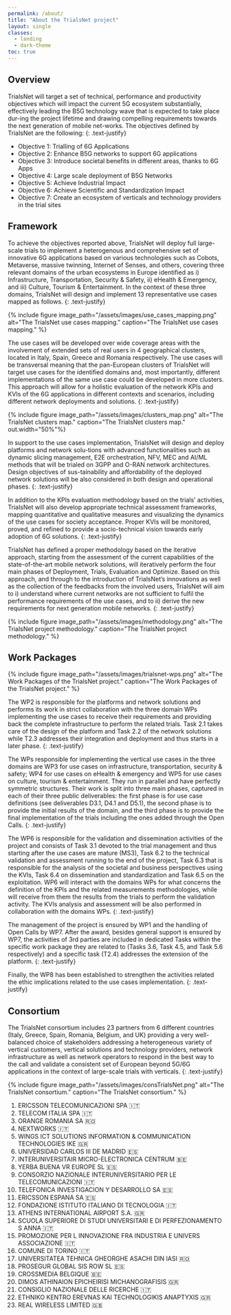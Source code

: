 ```yaml
---
permalink: /about/
title: "About the TrialsNet project"
layout: single
classes:
  - landing
  - dark-theme
toc: true
---
```


## Overview

TrialsNet will target a set of technical, performance and productivity objectives which will impact the current 5G ecosystem substantially, effectively leading the B5G technology wave that is expected to take place dur-ing the project lifetime and drawing compelling requirements towards the next generation of mobile net-works. The objectives defined by TrialsNet are the following\:
{: .text-justify}
- Objective 1\: Trialling of 6G Applications 
- Objective 2\: Enhance B5G networks to support 6G applications 
- Objective 3\: Introduce societal benefits in different areas, thanks to 6G Apps 
- Objective 4\: Large scale deployment of B5G Networks 
- Objective 5\: Achieve Industrial Impact  
- Objective 6\: Achieve Scientific and Standardization Impact 
- Objective 7\: Create an ecosystem of verticals and technology providers in the trial sites 

## Framework

To achieve the objectives reported above, TrialsNet will deploy full large-scale trials to implement a heterogenous and comprehensive set of innovative 6G applications based on various technologies such as Cobots, Metaverse, massive twinning, Internet of Senses, and others, covering three relevant domains of the urban ecosystems in Europe identified as i) Infrastructure, Transportation, Security & Safety, ii) eHealth & Emergency, and iii) Culture, Tourism & Entertainment. In the context of these three domains, TrialsNet will design and implement 13 representative use cases mapped as follows.
{: .text-justify}

{% include figure image_path="/assets/images/use_cases_mapping.png" alt="The TrialsNet use cases mapping." caption="The TrialsNet use cases mapping." %}

The use cases will be developed over wide coverage areas with the involvement of extended sets of real users in 4 geographical clusters, located in Italy, Spain, Greece and Romania respectively. The use cases will be transversal meaning that the pan-European clusters of TrialsNet will target use cases for the identified domains and, most importantly, different implementations of the same use case could be developed in more clusters. This approach will allow for a holistic evaluation of the network KPIs and KVIs of the 6G applications in different contexts and scenarios, including different network deployments and solutions.
{: .text-justify}

{% include figure image_path="/assets/images/clusters_map.png" alt="The TrialsNet clusters map." caption="The TrialsNet clusters map." out.width="50%"%}

In support to the use cases implementation, TrialsNet will design and deploy platforms and network solu-tions with advanced functionalities such as dynamic slicing management, E2E orchestration, NFV, MEC and AI/ML methods that will be trialed on 3GPP and O-RAN network architectures. Design objectives of sus-tainability and affordability of the deployed network solutions will be also considered in both design and operational phases. 
{: .text-justify}

In addition to the KPIs evaluation methodology based on the trials’ activities, TrialsNet will also develop appropriate technical assessment frameworks, mapping quantitative and qualitative measures and visualizing the dynamics of the use cases for society acceptance. Proper KVIs will be monitored, proved, and refined to provide a socio-technical vision towards early adoption of 6G solutions.
{: .text-justify}

TrialsNet has defined a proper methodology based on the iterative approach, starting from the assessment of the current capabilities of the state-of-the-art mobile network solutions, will iteratively perform the four main phases of Deployment, Trials, Evaluation and Optimize. Based on this approach, and through to the introduction of TrialsNet’s innovations as well as the collection of the feedbacks from the involved users, TrialsNet will aim to i) understand where current networks are not sufficient to fulfil the performance requirements of  the use cases, and to ii) derive the new requirements for next generation mobile networks.
{: .text-justify}

{% include figure image_path="/assets/images/methodology.png" alt="The TrialsNet project methodology." caption="The TrialsNet project methodology." %}

## Work Packages
{% include figure image_path="/assets/images/trialsnet-wps.png" alt="The Work Packages of the TrialsNet project." caption="The Work Packages of the TrialsNet project." %}

The WP2 is responsible for the platforms and network solutions and performs its work in strict collaboration with the three domain WPs implementing the use cases to receive their requirements and providing back the complete infrastructure to perform the related trials. Task 2.1 takes care of the design of the platform and Task 2.2 of the network solutions while T2.3 addresses their integration and deployment and thus starts in a later phase.
{: .text-justify}

The WPs responsible for implementing the vertical use cases in the three domains are WP3 for use cases on infrastructure, transportation, security & safety; WP4 for use cases on eHealth & emergency and WP5 for use cases on culture, tourism & entertainment. They run in parallel and have perfectly symmetric structures. Their work is split into three main phases, captured in each of their three public deliverables: the first phase is for use case definitions (see deliverables D3.1, D4.1 and D5.1), the second phase is to provide the initial results of the domain, and the third phase is to provide the final implementation of the trials including the ones added through the Open Calls.
{: .text-justify}

The WP6 is responsible for the validation and dissemination activities of the project and consists of Task 3.1 devoted to the trial management and thus starting after the use cases are mature (MS3), Task 6.2 to the technical validation and assessment running to the end of the project,  Task 6.3 that is responsible for the analysis of the societal and business perspectives using the KVIs, Task 6.4 on dissemination and standardization and Task 6.5 on the exploitation. WP6 will interact with the domains WPs for what concerns the definition of the KPIs and the related measurements methodologies, while will receive from them the results from the trials to perform the validation activity. The KVIs analysis and assessment will be also performed in collaboration with the domains WPs.
{: .text-justify}

The management of the project is ensured by WP1 and the handling of Open Calls by WP7. After the award, besides general support is ensured by WP7, the activities of 3rd parties are included in dedicated Tasks within the specific work package they are related to (Tasks 3.6, Task 4.5, and Task 5.6 respectively) and a specific task (T2.4) addresses the extension of the platform.
{: .text-justify}

Finally, the WP8 has been established to strengthen the activities related the ethic implications related to the use cases implementation.
{: .text-justify}

## Consortium
The TrialsNet consortium includes 23 partners from 6 different countries (Italy, Greece, Spain, Romania, Belgium, and UK) providing a very well-balanced choice of stakeholders addressing a heterogeneous variety of vertical customers, vertical solutions and technology providers, network infrastructure as well as network operators to respond in the best way to the call and validate a consistent set of European beyond 5G/6G applications in the context of large-scale trials with verticals.
{: .text-justify}

{% include figure image_path="/assets/images/consTrialsNet.png" alt="The TrialsNet consortium." caption="The TrialsNet consortium." %}

1. ERICSSON TELECOMUNICAZIONI SPA :it: 
1. TELECOM ITALIA SPA :it: 
1. ORANGE ROMANIA SA :romania:
1. NEXTWORKS :it:
1. WINGS ICT SOLUTIONS INFORMATION & COMMUNICATION TECHNOLOGIES IKE :greece:
1. UNIVERSIDAD CARLOS III DE MADRID :es:
1. INTERUNIVERSITAIR MICRO-ELECTRONICA CENTRUM :belgium:
1. YERBA BUENA VR EUROPE SL :es:
1. CONSORZIO NAZIONALE INTERUNIVERSITARIO PER LE TELECOMUNICAZIONI :it: 
1. TELEFONICA INVESTIGACION Y DESARROLLO SA :es:
1. ERICSSON ESPANA SA :es:
1. FONDAZIONE ISTITUTO ITALIANO DI TECNOLOGIA :it: 
1. ATHENS INTERNATIONAL AIRPORT S.A. :greece:
1. SCUOLA SUPERIORE DI STUDI UNIVERSITARI E DI PERFEZIONAMENTO S ANNA :it: 
1. PROMOZIONE PER L INNOVAZIONE FRA INDUSTRIA E UNIVERS ASSOCIAZIONE :it: 
1. COMUNE DI TORINO :it: 
1. UNIVERSITATEA TEHNICA GHEORGHE ASACHI DIN IASI :romania:
1. PROSEGUR GLOBAL SIS ROW SL :es:
1. CROSSMEDIA BELGIQUE :belgium:
1. DIMOS ATHINAION EPICHEIRISI MICHANOGRAFISIS :greece:
1. CONSIGLIO NAZIONALE DELLE RICERCHE :it: 
1. ETHNIKO KENTRO EREVNAS KAI TECHNOLOGIKIS ANAPTYXIS :greece:
1. REAL WIRELESS LIMITED :uk:
